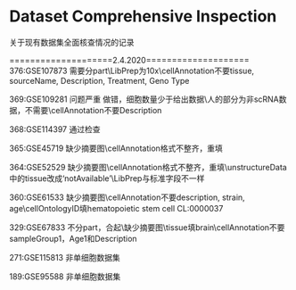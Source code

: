 # Dataset Comprehensive Inspection
关于现有数据集全面核查情况的记录

====================2.4.2020====================
376:GSE107873
    需要分part\\LibPrep为10x\\cellAnnotation不要tissue, sourceName, Description, Treatment, Geno Type

369:GSE109281 问题严重
    做错，细胞数量少于给出数据\\人的部分为非scRNA数据，不需要\\cellAnnotation不要Description

368:GSE114397
    通过检查

365:GSE45719
    缺少摘要图\\cellAnnotation格式不整齐，重填
    
364:GSE52529
    缺少摘要图\\cellAnnotation格式不整齐，重填\\unstructureData中的tissue改成‘notAvailable’\\LibPrep与标准字段不一样

360:GSE61533 
    缺少摘要图\\cellAnnotation不要description, strain, age\\cellOntologyID填hematopoietic stem cell  CL:0000037
    
329:GSE67833
    不分part，合起\\缺少摘要图\\tissue填brain\\cellAnnotation不要sampleGroup1，Age1和Description
    
271:GSE115813
    非单细胞数据集
    
189:GSE95588
    非单细胞数据集

